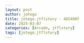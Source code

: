 ```yaml
---
layout: post
author: jotego
title: jotego.jtflstory - 485490f
date: 2025-03-07
categories: [Arcade, jtflstory]
tags: [jotego.jtflstory]
---
```


